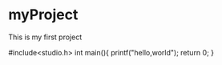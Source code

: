 # myProject
This is my first project

#include<studio.h>
int main(){
  printf("hello,world");
  return 0;
}
